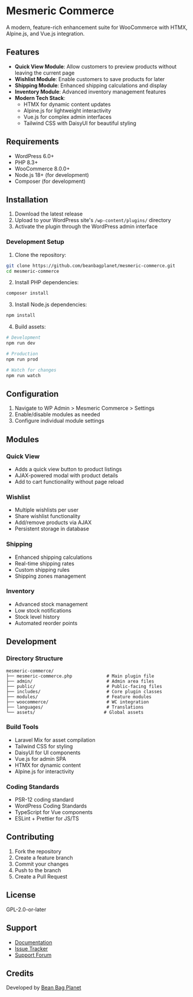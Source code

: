 # Mesmeric Commerce

A modern, feature-rich enhancement suite for WooCommerce with HTMX, Alpine.js, and Vue.js integration.

## Features

- **Quick View Module**: Allow customers to preview products without leaving the current page
- **Wishlist Module**: Enable customers to save products for later
- **Shipping Module**: Enhanced shipping calculations and display
- **Inventory Module**: Advanced inventory management features
- **Modern Tech Stack**:
  - HTMX for dynamic content updates
  - Alpine.js for lightweight interactivity
  - Vue.js for complex admin interfaces
  - Tailwind CSS with DaisyUI for beautiful styling

## Requirements

- WordPress 6.0+
- PHP 8.3+
- WooCommerce 8.0.0+
- Node.js 18+ (for development)
- Composer (for development)

## Installation

1. Download the latest release
2. Upload to your WordPress site's `/wp-content/plugins/` directory
3. Activate the plugin through the WordPress admin interface

### Development Setup

1. Clone the repository:
```bash
git clone https://github.com/beanbagplanet/mesmeric-commerce.git
cd mesmeric-commerce
```

2. Install PHP dependencies:
```bash
composer install
```

3. Install Node.js dependencies:
```bash
npm install
```

4. Build assets:
```bash
# Development
npm run dev

# Production
npm run prod

# Watch for changes
npm run watch
```

## Configuration

1. Navigate to WP Admin > Mesmeric Commerce > Settings
2. Enable/disable modules as needed
3. Configure individual module settings

## Modules

### Quick View

- Adds a quick view button to product listings
- AJAX-powered modal with product details
- Add to cart functionality without page reload

### Wishlist

- Multiple wishlists per user
- Share wishlist functionality
- Add/remove products via AJAX
- Persistent storage in database

### Shipping

- Enhanced shipping calculations
- Real-time shipping rates
- Custom shipping rules
- Shipping zones management

### Inventory

- Advanced stock management
- Low stock notifications
- Stock level history
- Automated reorder points

## Development

### Directory Structure

```
mesmeric-commerce/
├── mesmeric-commerce.php             # Main plugin file
├── admin/                            # Admin area files
├── public/                           # Public-facing files
├── includes/                         # Core plugin classes
├── modules/                          # Feature modules
├── woocommerce/                      # WC integration
├── languages/                        # Translations
└── assets/                          # Global assets
```

### Build Tools

- Laravel Mix for asset compilation
- Tailwind CSS for styling
- DaisyUI for UI components
- Vue.js for admin SPA
- HTMX for dynamic content
- Alpine.js for interactivity

### Coding Standards

- PSR-12 coding standard
- WordPress Coding Standards
- TypeScript for Vue components
- ESLint + Prettier for JS/TS

## Contributing

1. Fork the repository
2. Create a feature branch
3. Commit your changes
4. Push to the branch
5. Create a Pull Request

## License

GPL-2.0-or-later

## Support

- [Documentation](https://beanbagplanet.co.uk/docs/mesmeric-commerce)
- [Issue Tracker](https://github.com/beanbagplanet/mesmeric-commerce/issues)
- [Support Forum](https://beanbagplanet.co.uk/support)

## Credits

Developed by [Bean Bag Planet](https://beanbagplanet.co.uk)
